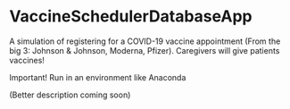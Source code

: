 # VaccineSchedulerDatabaseApp

A simulation of registering for a COVID-19 vaccine appointment (From the big 3: Johnson & Johnson, Moderna, Pfizer). Caregivers will give patients vaccines!

Important! Run in an environment like Anaconda

(Better description coming soon)
